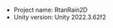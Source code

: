 <!-- UNITY CODE ASSIST INSTRUCTIONS START -->
- Project name: RtanRain2D
- Unity version: Unity 2022.3.62f2
<!-- UNITY CODE ASSIST INSTRUCTIONS END -->